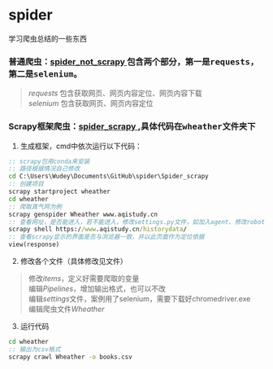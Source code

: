 # spider
学习爬虫总结的一些东西
### 普通爬虫：[spider_not_scrapy ](https://github.com/Wudeyuan/spider/blob/master/Spider_not_scrapy.md)包含两个部分，第一是<kbd>requests</kbd>，第二是<kbd>selenium</kbd>。
><i>requests</i> 包含获取网页、网页内容定位、网页内容下载  
><i>selenium</i> 包含获取网页、网页内容定位
### Scrapy框架爬虫：[spider_scrapy ](https://github.com/Wudeyuan/spider/tree/master/Spider_scrapy/wheather),具体代码在<kbd>wheather</kbd>文件夹下
1. 生成框架，cmd中依次运行以下代码：
```cmd
:: scrapy包用conda来安装
:: 路径根据情况自己修改
cd C:\Users\Wudey\Documents\GitHub\spider\Spider_scrapy
:: 创建项目
scrapy startproject wheather
cd wheather
:: 爬取真气网为例
scrapy genspider Wheather www.aqistudy.cn
:: 查看网址，是否能进入，若不能进入，修改settings.py文件，如加入agent、修改robot等
scrapy shell https://www.aqistudy.cn/historydata/
:: 查看scrapy显示的界面是否与浏览器一致，并以此页面作为定位依据
view(response)
```
2. 修改各个文件（具体修改见文件）
> 修改*items*，定义好需要爬取的变量  
> 编辑*Pipelines*，增加输出格式，也可以不改  
> 编辑*settings*文件，案例用了selenium，需要下载好chromedriver.exe  
> 编辑爬虫文件*Wheather* 
3. 运行代码
```cmd
cd wheather
:: 输出为csv格式
scrapy crawl Wheather -o books.csv
```
